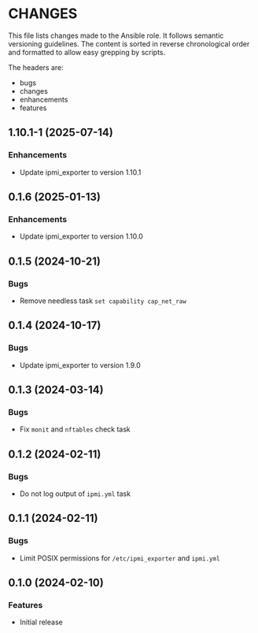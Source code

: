 # CHANGES

This file lists changes made to the Ansible role. It follows semantic versioning
guidelines. The content is sorted in reverse chronological order and formatted
to allow easy grepping by scripts.

The headers are:
- bugs
- changes
- enhancements
- features

## 1.10.1-1 (2025-07-14)

### Enhancements

- Update ipmi_exporter to version 1.10.1

## 0.1.6 (2025-01-13)

### Enhancements

- Update ipmi_exporter to version 1.10.0

## 0.1.5 (2024-10-21)

### Bugs

- Remove needless task `set capability cap_net_raw`

## 0.1.4 (2024-10-17)

### Bugs

- Update ipmi_exporter to version 1.9.0

## 0.1.3 (2024-03-14)

### Bugs

- Fix `monit` and `nftables` check task

## 0.1.2 (2024-02-11)

### Bugs

- Do not log output of `ipmi.yml` task

## 0.1.1 (2024-02-11)

### Bugs

- Limit POSIX permissions for `/etc/ipmi_exporter` and `ipmi.yml`

## 0.1.0 (2024-02-10)

### Features

- Initial release
